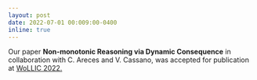 ```yaml
---
layout: post
date: 2022-07-01 00:009:00-0400
inline: true
---
```


Our paper **Non-monotonic Reasoning via Dynamic Consequence** in collaboration with C. Areces and V. Cassano, was accepted for publication at [WoLLIC 2022.](https://wollic2022.github.io/)